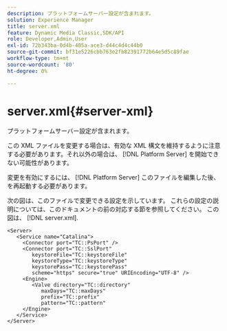 ```yaml
---
description: プラットフォームサーバー設定が含まれます。
solution: Experience Manager
title: server.xml
feature: Dynamic Media Classic,SDK/API
role: Developer,Admin,User
exl-id: 72b343ba-0d4b-405a-ace3-d44c4d4c44b0
source-git-commit: bf31e5226cbb763e2fb82391772b64e5d5c89fae
workflow-type: tm+mt
source-wordcount: '80'
ht-degree: 0%

---
```


# server.xml{#server-xml}

プラットフォームサーバー設定が含まれます。

この XML ファイルを変更する場合は、有効な XML 構文を維持するように注意する必要があります。それ以外の場合は、 [!DNL Platform Server] を開始できない可能性があります。

変更を有効にするには、 [!DNL Platform Server] このファイルを編集した後、を再起動する必要があります。

次の図は、このファイルで変更できる設定を示しています。 これらの設定の説明については、このドキュメントの前の対応する節を参照してください。 この図は、 [!DNL server.xml].

```
<Server>
   <Service name="Catalina">
     <Connector port="TC::PsPort" />
     <Connector port="TC::SslPort"
        keystoreFile="TC::keystoreFile"
        keystoreType="TC::keystoreType"
        keystorePass="TC::keystorePass" 
        scheme="https" secure="true" URIEncoding="UTF-8" />
     <Engine>
        <Valve directory="TC::directory" 
           maxDays="TC::maxDays" 
           prefix="TC::prefix" 
           pattern="TC::pattern" 
     </Engine>  
   </Service>
</Server>
```
